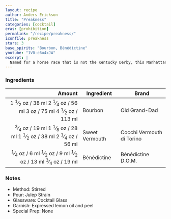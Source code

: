```yaml
---
layout: recipe
author: Anders Erickson
title: "Preakness"
categories: [cocktail]
eras: [prohibition]
permalink: "/recipe/preakness/"
iconfile: preakness
stars: 3
base_spirits: "Bourbon, Bénédictine"
youtube: "1V0-c6u4xJA"
excerpt: |
  Named for a horse race that is not the Kentucky Derby, this Manhattan variation gets a splash of Benedictine for complexity.
---
```


### Ingredients

|  Amount | Ingredient     | Brand                     |
| ------: | -------------- | ------------------------- |
|  <span class="onex active">1 <sup>1</sup>&frasl;<sub>2</sub> oz  / 38 ml</span> <span class="onehalfx">2 <sup>1</sup>&frasl;<sub>4</sub> oz  / 56 ml</span> <span class="twox">3 oz  / 75 ml</span> <span class="threex">4 <sup>1</sup>&frasl;<sub>2</sub> oz  / 113 ml</span>| Bourbon        | Old Grand-Dad             |
| <span class="onex active"> <sup>3</sup>&frasl;<sub>4</sub> oz  / 19 ml</span> <span class="onehalfx">1 <sup>1</sup>&frasl;<sub>8</sub> oz  / 28 ml</span> <span class="twox">1 <sup>1</sup>&frasl;<sub>2</sub> oz  / 38 ml</span> <span class="threex">2 <sup>1</sup>&frasl;<sub>4</sub> oz  / 56 ml</span>| Sweet Vermouth | Cocchi Vermouth di Torino |
| <span class="onex active"> <sup>1</sup>&frasl;<sub>4</sub> oz  / 6 ml</span> <span class="onehalfx"> <sup>1</sup>&frasl;<sub>2</sub> oz  / 9 ml</span> <span class="twox"> <sup>1</sup>&frasl;<sub>2</sub> oz  / 13 ml</span> <span class="threex"> <sup>3</sup>&frasl;<sub>4</sub> oz  / 19 ml</span>| Bénédictine    | Bénédictine D.O.M.        |

### Notes

- Method: Stirred
- Pour: Julep Strain
- Glassware: Cocktail Glass
- Garnish: Expressed lemon oil and peel
- Special Prep: None

    
<script type="application/ld+json">
{
  "@context": "https://schema.org",
  "@type": "Recipe",
  "author": {
    "@type": "Person",
    "name": "{{ page.author }}"
    },
  "image": "{%- for page in page.categories limit: 1 %}{% assign cat = site.data.categories | where: "slug", page | first %}{{ site.url }}{{ site.baseurl}}/assets/images/category_{{cat.slug}}.svg{% endfor -%}",
  "description": "{{ page.excerpt | strip_html | replace: '"', "'" }}",
  "recipeIngredient": [
  " 1.5 oz Bourbon ",
  "0.75 oz Sweet Vermouth",
  "0.25 oz Bénédictine "
    ],
  "name": "{{ page.title }}",
  "recipeInstructions": [
    {
      "@type": "HowToStep",
      "text": "- Method: Stirred"
    },
    {
      "@type": "HowToStep",
      "text": "- Pour: Julep Strain"
    },
    {
      "@type": "HowToStep",
      "text": "- Glassware: Cocktail Glass"
    },
    {
      "@type": "HowToStep",
      "text": "- Garnish: Expressed lemon oil and peel"
    },
    {
      "@type": "HowToStep",
      "text": "- Special Prep: None"
    }
    ],
  "recipeYield": "1 cocktail",
  "recipeCategory": "cocktail",
  {%- if page.stars and site.data.ratings[page.iconfile].ratings -%}"aggregateRating": "{%- include stars_metadata.html %} out of 5",{%- endif -%}
  "recipeCuisine": "global",
  "prepTime": "PT20M",
  "cookTime": "PT15S",
  "keywords": "{{ page.title }}, cocktail, {{ page.eras }}, {%- include category_metadata.html -%}, {%- include spirits_metadata.html -%}"
}
</script>

    